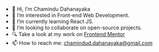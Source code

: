 - 👋 Hi, I’m Chamindu Dahanayaka
- 👀 I’m interested in Front-end Web Development.
- 🌱 I’m currently learning React JS.
- 💞️ I’m looking to collaborate on open-source projects.
- 🔍 Take a look at my work on [Frontend Mentor](https://www.frontendmentor.io/profile/ChaminduD)
- 📫 How to reach me: chamindud.dahanayaka@gmail.com
